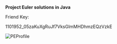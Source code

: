 **Project Euler solutions in Java**

Friend Key:

1101952_05zaKuXgRuJf7VksGlmMHDhmzEQzVzkE

![PEProfile](https://projecteuler.net/profile/azhural.png)
